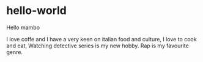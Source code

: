 # hello-world

Hello mambo

I love coffe and I have a very keen on italian food and culture,
I love to cook and eat,
Watching detective series is my new hobby.
Rap is my favourite genre.
